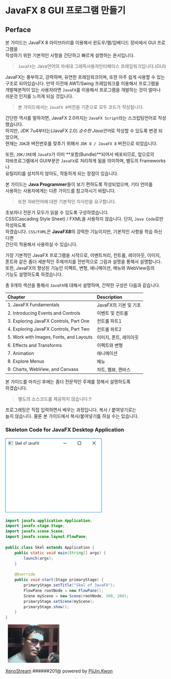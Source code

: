 
JavaFX 8 GUI 프로그램 만들기
====

## Perface
본 가이드는 JavaFX 8 라이브러리를 이용해서 윈도우/웹/임베디드 장비에서 GUI 프로그램을     
작성하기 위한 기본적인 사항을 간단하고 빠르게 설명하는 문서입니다.

> `JavaFX`는 Java언어의 차세대 그래픽사용자인터페이스 프레임워크입니다.(GUI)    

JavaFX는 풍부하고, 강력하며, 유연한 프레임워크이며, 또한 아주 쉽게 사용할 수 있는      
구조로 되어있습니다. 만약 이전에 AWT/Swing 프레임워크를 이용해서 프로그램을     
개발해본적이 있는 사용자라면 `JavaFX`를 이용해서 프로그램을 개발하는 것이 얼마나      
쉬운것 인지를 느끼게 되실 것입니다.    


> 본 가이드에서는 `JavaFX 8`버전을 기준으로 모두 코드가 작성됩니다.        

간단한 역사를 말하자면, JavaFX 2.0까지는 `JavaFX Script`라는 스크립팅언어로 작성했습니다.       
하지만, JDK 7u4부터는(JavaFX 2.0) *순수한 Java언어*로 작성할 수 있도록 변경 되었으며,       
현재는 `JDK`과 버전번호를 맞추기 위해서 `JDK 8 / JavaFX 8` 버전으로 되었습니다. 
    

또한, `JDK/JRE`에 `JavaFX`가 이미 **포함(Bundle)**되어서 배포되므로, 앞으로의     
자바프로그램에서 GUI부분은 `JavaFX`로 처리하게 됨을 의미하며,  별도의 Frameworks 나          
유틸리티를 설치하지 않아도, 작동하게 되는 장점이 있습니다.     

본 가이드는 **Java Programmer**들이 보기 편하도록 작성되었으며, 기타 언어를      
사용하는 사용자에게는 다른 가이드를 참고하시기 바랍니다.       

> 또한 자바언어에 대한 기본적인 지식만을 요구합니다. 

초보자나 전문가 모두가 읽을 수 있도록 구성하였습니다.      
CSS(Cascading Style Sheet) / FXML을 사용하지 않습니다. 단지, `Java Code`로만 작성하도록       
하겠습니다. `CSS/FXML`은 **JavaFX8**의 강력한 기능이지만, 기본적인 사항을 학습 하신다면     
간단히 적용해서 사용하실 수 있습니다.        

가장 기본적인 JavaFX 프로그램을 시작으로, 이벤트처리, 컨트롤, 레이아웃, 이미지,      
폰트와 같은 좀더 세분적인 주제까지를 전반적으로 그림과 설명을 통해서 설명합니다.      
또한, JavaFX의 향상된 기능인 이펙트, 변형, 애니메이션, 메뉴와 WebView등의      
기능도 설명하도록 하겠습니다.       


총 9개의 섹션을 통해서 `JavaFX`에 대해서 설명하며, 간략한 구성은 다음과 같습니다. 

Chapter | Description
:---|:---
1. JavaFX Fundamentals | JavaFX의 기본 및 기초
2. Introducing Events and Controls | 이벤트 및 컨트롤
3. Exploring JavaFX Controls, Part One | 컨트롤 파트1
4. Exploring JavaFX Controls, Part Two | 컨트롤 파트2
5. Work with Images, Fonts, and Layouts | 이미지, 폰트, 레이아웃
6. Effects and Transforms  | 이펙트와 변형
7. Animation   | 애니메이션
8. Explore Menus  | 메뉴
9. Charts, WebView, and Canvass | 차트, 웹뷰, 캔바스


본 가이드를 마치신 후에는 좀더 전문적인 주제를 정해서 설명하도록       
하겠습니다.    

> 별도의 소스코드를 제공하지 않습니다.!!  

프로그래밍은 직접 입력하면서 배우는 과정입니다. 복사 / 붙여넣기로는     
늘지 않습니다.  물론 본 가이드에서 복사/붙여넣기를 하실 수는 있습니다.    

### Skeleton Code for JavaFX Desktop Application
![Skeleton Code](Skel.png)
```java
import javafx.application.Application;
import javafx.stage.Stage;
import javafx.scene.Scene;
import javafx.scene.layout.FlowPane;

public class Skel extends Application {
    public static void main(String[] args) {
        launch(args);
    }

    @Override
    public void start(Stage primaryStage) {
        primaryStage.setTitle("Skel of JavaFX");
        FlowPane rootNode = new FlowPane();
        Scene myScene = new Scene(rootNode, 300, 200);
        primaryStage.setScene(myScene);
        primaryStage.show();
    }
}
```
  
![](https://github.com/xenostream/GoWebProgramming/blob/master/images/My.jpg)

[XenoStream](http://www.xenostream.com) 
######201@ powered by [PilJin.Kwon](mailto://piljin.kwon@gmail.com)


